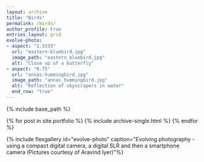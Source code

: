 ```yaml
---
layout: archive
title: "Birds"
permalink: /birds/
author_profile: true
entries_layout: grid
evolve-photo:
- aspect: "1.3333"
  url: "eastern-bluebird.jpg"
  image_path: "eastern_bluebird.jpg"
  alt: "Close up of a butterfly"
- aspect: "0.75"
  url: "annas-hummingbird.jpg"
  image_path: "annas_hummingbird.jpg"
  alt: "Reflection of skyscrapers in water"
  end_row: "true"
---
```




{% include base_path %}


{% for post in site.portfolio %}
{% include archive-single.html %}
{% endfor %}

{% include flexgallery id="evolve-photo" caption="Evolving photography - using a compact digital camera, a digital SLR and then a smartphone camera (Pictures courtesy of Aravind Iyer)"%}